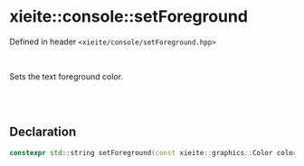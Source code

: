 # xieite::console::setForeground
Defined in header `<xieite/console/setForeground.hpp>`

<br/>

Sets the text foreground color.

<br/><br/>

## Declaration
```cpp
constexpr std::string setForeground(const xieite::graphics::Color color) noexcept;
```

